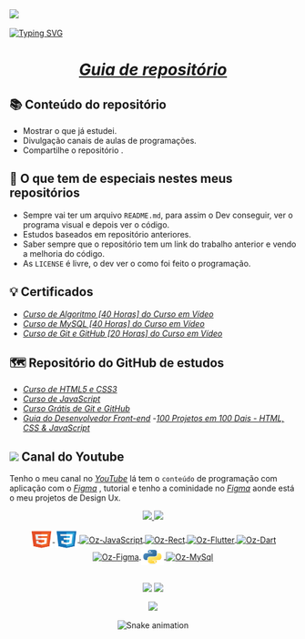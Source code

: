 <img src="https://user-images.githubusercontent.com/70382532/138322189-2db8df52-9dcb-40a0-88a8-c365466bd33d.gif">

 <a href="https://www.linkedin.com/in/osni-filipo-66a62a1a2"> <img src="https://readme-typing-svg.herokuapp.com?font=Fira+Code&pause=1000&width=435&lines=Ol%C3%A1+sou+o+Osni+Filipo+;%2C+sou+Dev+e+Design+UX." alt="Typing SVG" /></a>

<div align="center" width="1028">

  # <a href="https://github.com/OsniFilipo/Guia" ><i>Guia de repositório</i></a>

</div>

## 📚 Conteúdo do repositório 

  - Mostrar o que já estudei.
  - Divulgação canais de aulas de programações.
  - Compartilhe o repositório .

## 🚨 O que tem de especiais nestes meus repositórios

  - Sempre vai ter um arquivo `README.md`, para assim o Dev conseguir, ver o programa visual e depois ver o código.
  - Estudos baseados em repositório anteriores.
  - Saber sempre que o repositório tem um link do trabalho anterior e vendo a melhoria do código.
  - As `LICENSE` é livre, o dev ver o como foi feito o programação.

## 💡 Certificados

  - <a href="https://www.cursoemvideo.com/curso/curso-de-algoritmo/"><i>Curso de Algoritmo [40 Horas] do Curso em Vídeo </i></a>
  - <a href="https://www.cursoemvideo.com/curso/mysql/"><i>Curso de MySQL [40 Horas] do Curso em Vídeo </i></a>
  - <a href="https://www.cursoemvideo.com/curso/curso-de-git-e-github/"><i>Curso de Git e GitHub [20 Horas] do Curso em Vídeo </i></a>

## 🗺️ Repositório do GitHub de estudos
  
  - <a href="https://github.com/gustavoguanabara/html-css"><i>Curso de HTML5 e CSS3</i></a><span>
  - <a href="https://github.com/gustavoguanabara/javascript"><i>Curso de JavaScript</i></a><span>
  - <a href="https://github.com/gustavoguanabara/git-github"><i>Curso Grátis de Git e GitHub</i></a><span>
  - <a href="https://github.com/arthurspk/guiadofrontend"><i>Guia do Desenvolvedor Front-end</i></a><span>
  -<a href="https://github.com/solygambas/html-css-javascript-projects"><i>100 Projetos em 100 Dais - HTML, CSS & JavaScript</i></a><span>

## <img src="https://media.giphy.com/media/hvRJCLFzcasrR4ia7z/giphy.gif" width="28"> Canal do Youtube


  Tenho o meu canal no <a href="https://www.youtube.com/channel/UCfcHP173bUZB_yjRZOIAceg"><i>YouTube</i></a><span> lá tem o `conteúdo` de programação com aplicação com o <a href="https://www.figma.com/@osnifilipo"><i>Figma</i></a><span> , tutorial e tenho a cominidade no <a href="https://www.figma.com/@osnifilipo"><i>Figma</i></a><span> aonde está o meu projetos de Design Ux.

  <div align="center">
    <a href="https://github.com/OsniFilipo">
    <img height="180em" src="https://github-readme-stats.vercel.app/api?username=osnifilipo&show_icons=true&theme=tokyonight&include_all_commits=true&count_private=true"/>
    <img height="180em" src="https://github-readme-stats.vercel.app/api/top-langs/?username=osnifilipo&layout=compact&langs_count=7&theme=tokyonight"/>
  </div>

<div align="center" valign="top"><br>

  <img align="center" alt="Oz-HTML" height="30" width="40" src="https://raw.githubusercontent.com/devicons/devicon/master/icons/html5/html5-original.svg">
  <img align="center" alt="Oz-CSS" height="30" width="40" src="https://raw.githubusercontent.com/devicons/devicon/master/icons/css3/css3-original.svg">
  <img align="center" alt="Oz-JavaScript" height="30" width="40" src="https://cdn.jsdelivr.net/gh/devicons/devicon/icons/javascript/javascript-plain.svg">
  <img align="center" alt="Oz-Rect" height="30" width="40" src="https://cdn.jsdelivr.net/gh/devicons/devicon/icons/react/react-original.svg">
  <img align="center" alt="Oz-Flutter" height="30" width="40" src="https://cdn.jsdelivr.net/gh/devicons/devicon/icons/flutter/flutter-original.svg">
  <img align="center" alt="Oz-Dart" height="30" width="40" src="https://cdn.jsdelivr.net/gh/devicons/devicon/icons/dart/dart-original.svg">
  <img align="center" alt="Oz-Figma" height="30" width="40" src="https://cdn.jsdelivr.net/gh/devicons/devicon/icons/figma/figma-original.svg">
  <img align="center" alt="Oz-Python" height="30" width="40" src="https://raw.githubusercontent.com/devicons/devicon/master/icons/python/python-original.svg">
  <img align="center" alt="Oz-MySql" height="30" width="40" src="https://cdn.jsdelivr.net/gh/devicons/devicon/icons/mysql/mysql-original.svg">     
          
</div>

<div align="center" valign="top"><br>
  
  <a href="https://www.youtube.com/channel/UCfcHP173bUZB_yjRZOIAceg" target="_blank"><img src="https://img.shields.io/badge/YouTube-FF0000?style=for-the-badge&logo=youtube&logoColor=white" target="_blank"></a>
  <a href="https://www.instagram.com/osni.filipo/" target="_blank"><img src="https://img.shields.io/badge/-Instagram-%23E4405F?style=for-the-badge&logo=instagram&logoColor=white" target="_blank"></a>
  <!-- <a href="https://www.facebook.com/pr.eduardoribeiro" target="_blank"><img src="https://img.shields.io/badge/Facebook-1877F2?style=for-the-badge&logo=facebook&logoColor=white" target="_blank"></a>  -->
  <a href="https://www.linkedin.com/in/osni-filipo-66a62a1a2" target="_blank"><img src="https://img.shields.io/badge/-LinkedIn-%230077B5?style=for-the-badge&logo=linkedin&logoColor=white" target="_blank"></a> 
  
</div>
 
<div align="center">
  
![Snake animation](https://github.com/osnifilipo/osnifilipo/blob/output/github-contribution-grid-snake.svg)
  
</div>
